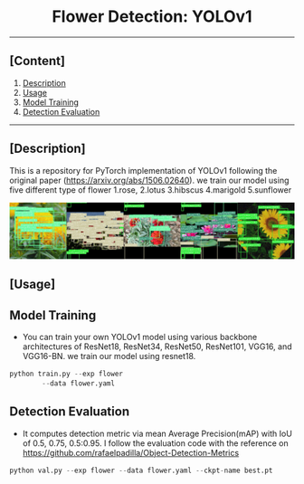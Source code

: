 # <div align="center">Flower Detection: YOLOv1</div>

---

## [Content]
1. [Description](#description)   
2. [Usage](#usage)  
3. [Model Training](#model-training)  
4. [Detection Evaluation](#detection-evaluation)  


---

## [Description]

This is a repository for PyTorch implementation of YOLOv1 following the original paper (https://arxiv.org/abs/1506.02640). 
we train our model using five different type of flower 1.rose, 2.lotus 3.hibscus 4.marigold 5.sunflower 


![result](./experiment/flower/result.jpg)


## [Usage]

## Model Training 
 - You can train your own YOLOv1 model using various backbone architectures of ResNet18, ResNet34, ResNet50, ResNet101, VGG16, and VGG16-BN. we train our model using resnet18.

```python
python train.py --exp flower 
		--data flower.yaml 
```


## Detection Evaluation
 - It computes detection metric via mean Average Precision(mAP) with IoU of 0.5, 0.75, 0.5:0.95. I follow the evaluation code with the reference on https://github.com/rafaelpadilla/Object-Detection-Metrics

```python
python val.py --exp flower --data flower.yaml --ckpt-name best.pt
``` 
